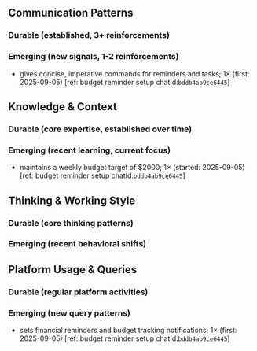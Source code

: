 ## Communication Patterns
### Durable (established, 3+ reinforcements)

### Emerging (new signals, 1-2 reinforcements)
- gives concise, imperative commands for reminders and tasks; 1× (first: 2025-09-05) [ref: budget reminder setup chatId:`bddb4ab9ce6445`]

## Knowledge & Context
### Durable (core expertise, established over time)

### Emerging (recent learning, current focus)
- maintains a weekly budget target of $2000; 1× (started: 2025-09-05) [ref: budget reminder setup chatId:`bddb4ab9ce6445`]

## Thinking & Working Style
### Durable (core thinking patterns)

### Emerging (recent behavioral shifts)

## Platform Usage & Queries
### Durable (regular platform activities)

### Emerging (new query patterns)
- sets financial reminders and budget tracking notifications; 1× (first: 2025-09-05) [ref: budget reminder setup chatId:`bddb4ab9ce6445`]